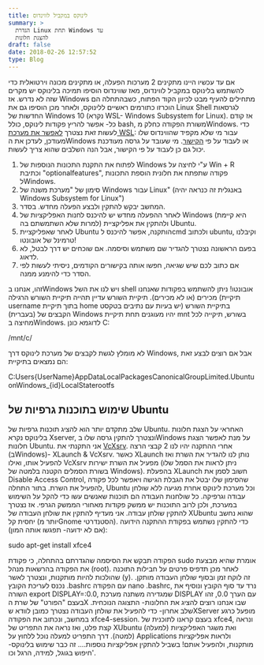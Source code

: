 ```yaml
---
title: לינוקס במקביל לווינדוס
summary: >
  הגדרת Linux תחת Windows עד
  להצגת חלונות
draft: false
date: 2018-02-26 12:57:52
type: Blog
---
```

אם עד עכשיו היינו מתקינים 2 מערכות הפעלה, או מתקינים מכונה וירטואלית כדי
להשתמש בלינוקס במקביל לווינדוס, מאז שווינדוס הוסיפו תמיכה בלינוקס יש
מקרים שזה לא נדרש. אז Windows מתחילים להעיף מבט לכיוון הקוד הפתוח,
כשבהתחלה הם הוכרזו כתורמים ראשיים ללינוקס, ולאחר מכן הוסיפו גם את
Linux Shell לגרסאות החדשות של Windows 10 (נקרא WSL- Windows Subsystem
for Linux). אז קודם כל- אפשר להריץ פקודות לינוקס, כולל bash, משורת
הפקודה כחלק מWindows. כדי לעשות זאת נצטרך [לאפשר את מערכת
WSL](https://docs.microsoft.com/en-us/windows/wsl/install-win10): עבור
מי שלא מקפיד שהווינדוס שלו מעודכן, לעדכן את הWindows או לעבוד על פי
[הקישור](https://docs.microsoft.com/en-us/windows/wsl/install-win10).
מי שעובד על גרסה מעודכנת יכול גם כן לעבוד על פי הקישור, אבל הנה השלבים
שהוא צריך לעשות.

1.  לפתוח את התקנת התכונות הנוספות של Windows ע"י לחיצה על Win + R
    וכתיבת "optionalfeatures", פקודה שתפתח את חלונית הוספת התכונות
    לWindows.
2.  סימון של "מערכת משנה של Windows עבור Linux" (באנגלית זה כנראה יהיה
    Windows Subsystem for Linux")
3.  המחשב יבקש להתקין ולבצע הפעלה מחדש. בסדר.
4.  לאחר ההפעלה מחדש יש להיכנס לחנות האפליקציות של Windows (היא קיימת
    למרות שלא השתמשתם בה) ולהתקין את אפליקציית Ubuntu.
5.  לאחר שאפליקציית Ubuntu הותקנה, אפשר להיכנס לcmd ולכתוב ubuntu,
    וקיבלנו טרמינל של אובונטו\!
6.  בפעם הראשונה נצטרך להגדיר שם משתמש וסיסמה. אם שוכחים יש דרך לבטל, לא
    לדאוג.
7.  אם כתוב לכם שיש שגיאה, חפשו אותה בקישורים הקודמים, ניסיתי לעשות לפי
    הסדר כדי להימנע ממנה.

זהו, אנחנו בWindows ויש לנו את השל shell אובונטו\! ניתן להשתמש בפקודות
שאנחנו מכירים (או לא מכירים). תיקיית השורש עדיין תהייה תיקיית השורש
הרגילה (תיקיית username בתוך תיקיית home בתיקיית השורש (יש בעיות עם
נתיבים בטקסט בעברית)) הקבצים של Windows יהיו מעוגנים תחת תיקיית mnt
בשורש, תיקייה לכל מחיצה בWindows. לדוגמא כונן C:

/mnt/c/

לא מומלץ לגשת לקבצים של מערכת לינוקס דרך Windows, אבל אם רוצים לבצע זאת
הם נמצאים בתיקיית:

C:Users\{UserName\}AppDataLocalPackagesCanonicalGroupLimited.UbuntuonWindows\_{id}LocalStaterootfs

## שימוש בתוכנות גרפיות של Ubuntu

שלב מתקדם יותר הוא להציג תוכנות גרפיות של Ubuntu. האחראי על הצגת חלונות
בלינוקס נקרא Xserver, ונצטרך להתקין גרסה שלו בWindows על מנת לאפשר הצגת
חלונות Ubuntu. אני התקנתי את
[VcXsrv](https://sourceforge.net/projects/vcxsrv/). אחרי ההתקנה יהיו לנו
2 קבצי הרצה (בWindows)- XLaunch & VcXsrv. כאשר XLaunch נותן לנו להגדיר
את השרת ואז להפעיל אותו, ואילו VcXsrv מפעיל את השרת ישירות (ניתן לראות
את הסמל שלו בשורת הסמלים הקטנה בלמטה של Windows). בהפעלת XLaunch חשוב
לסמן את Disable Access Control, שהסימון שלו יבטל את הגבלת הגישה
ויאפשר לכל פקודה להפעיל את השרת. בתור התחלה, Ubuntu וכל מערכת
לינוקס אחרת מגיעה ללא שולחן עבודה וגרפיקה. כל שולחנות העבודה הם
תוכנות שאנשים עשו כדי להקל על השימוש במערכת, ולכן לרוב התוכנות יש
ממשק פקודות מאחורי הממשק הגרפי. אז נצטרך להתקין שולחן עבודה. אני
מעדיף להתקין את שולחן העבודה של XUbuntu שהוא נחשב יחסית קל (יותר
מGnome הסטנדרטי). כדי להתקין נשתמש בפקודת ההתקנה הידועה (אם לא ידועה-
תפגשו אותה המון):

sudo apt-get install xfce4

הפקודה תבקש את הסיסמה שהגדרתם בהתחלה, כי פקודת sudo אומרת שהיא מבצעת את
הפקודה בהרשאות מנהל (root). לאחר מכן תדפיס פרטים על חבילות התוכנה
שהולכות להיות מותקנות, ונצטרך לאשר (y). זה לוקח זמן ובסוף שולחן
העבודה מותקן. נכנס לעריכת הקובץ .bashrc עם הפקודה nano .bashrc, נרד
עד סוף הקובץ ונוסיף את השורה export DISPLAY=:0.0, שמגדירה משתנה מערכת
DISPLAY עם הערך 0.0, זהו בעצם "הפורט" של שרת הX שבו אנחנו רוצים להציג את
החלונות- התצוגה הנוכחית. שלב אחרון- כדי להפעיל את שולחן העבודה נצטרך
כמובן לוודא שXServer מופעל כרגע במחשב, ונכתוב את הפקודה
xfce4-session. בעצם קראנו לתוכנית של xfce4, ונראה קצת פלט, ואז נראה את
התפריט של XUbuntu (למעלה) ואת משגר האפליקציות (למטה). דרך התפריט למעלה
נוכל ללחוץ על Applications ולראות אפליקציות מותקנות, ולהפעיל אותם\!
בשביל להתקין אפליקציות נוספות.... זה כבר שימוש בלינוקס- חיפוש
בגוגל, למידה, הרגל וכו'.
